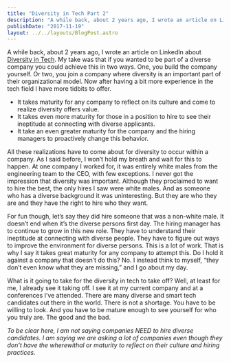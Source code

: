```yaml
---
title: "Diversity in Tech Part 2"
description: "A while back, about 2 years ago, I wrote an article on LinkedIn about Diversity in Tech. My take was that if you wanted to be part of a…"
publishDate: "2017-11-19"
layout: ../../layouts/BlogPost.astro
---
```


A while back, about 2 years ago, I wrote an article on LinkedIn about [Diversity in Tech](https://www.linkedin.com/pulse/diversity-tech-adam-e-recvlohe/). My take was that if you wanted to be part of a diverse company you could achieve this in two ways. One, you build the company yourself. Or two, you join a company where diversity is an important part of their organizational model. Now after having a bit more experience in the tech field I have more tidbits to offer.

- It takes maturity for any company to reflect on its culture and come to realize diversity offers value.
- It takes even more maturity for those in a position to hire to see their ineptitude at connecting with diverse applicants.
- It take an even greater maturity for the company and the hiring managers to proactively change this behavior.

All these realizations have to come about for diversity to occur within a company. As I said before, I won’t hold my breath and wait for this to happen. At one company I worked for, it was entirely white males from the engineering team to the CEO, with few exceptions. I never got the impression that diversity was important. Although they proclaimed to want to hire the best, the only hires I saw were white males. And as someone who has a diverse background it was uninteresting. But they are who they are and they have the right to hire who they want.

For fun though, let’s say they did hire someone that was a non-white male. It doesn’t end when it’s the diverse persons first day. The hiring manager has to continue to grow in this new role. They have to understand their ineptitude at connecting with diverse people. They have to figure out ways to improve the environment for diverse persons. This is a lot of work. That is why I say it takes great maturity for any company to attempt this. Do I hold it against a company that doesn’t do this? No. I instead think to myself, “they don’t even know what they are missing,” and I go about my day.

What is it going to take for the diversity in tech to take off? Well, at least for me, I already see it taking off. I see it at my current company and at a conferences I’ve attended. There are many diverse and smart tech candidates out there in the world. There is not a shortage. You have to be willing to look. And you have to be mature enough to see yourself for who you truly are. The good and the bad.

_To be clear here, I am not saying companies NEED to hire diverse candidates. I am saying we are asking a lot of companies even though they don’t have the wherewithal or maturity to reflect on their culture and hiring practices._

